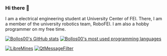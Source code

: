 ### Hi there 👋

I am a electrical engineering student at University Center of FEI. There, I am a member of the university robotics team, RoboFEI. I am also a hobby programmer on my free time.

<!-- theme: title_color=63f995&text_color=ffffff&icon_color=f4fc11&bg_color=0c0877 -->

[![Bollos00's GitHub stats](https://github-readme-stats.vercel.app/api?username=Bollos00&show_icons=true&count_private=true&include_all_commits=true&title_color=63f995&text_color=ffffff&icon_color=f4fc11&bg_color=0c0877)](https://github.com/Bollos00)
[![Bollos00's most used programming languages](https://github-readme-stats.vercel.app/api/top-langs/?username=Bollos00&layout=compact&custom_title=Bollos00's%20Most%20Used%20Languages&count_private=true&title_color=63f995&text_color=ffffff&icon_color=f4fc11&bg_color=0c0877)](https://github.com/Bollos00)

[![LibreMines](https://github-readme-stats.vercel.app/api/pin/?username=Bollos00&repo=LibreMines&title_color=63f995&text_color=ffffff&icon_color=f4fc11&bg_color=0c0877)](https://github.com/Bollos00/LibreMines)
[![QtMessageFilter](https://github-readme-stats.vercel.app/api/pin/?username=Bollos00&repo=QtMessageFilter&title_color=63f995&text_color=ffffff&icon_color=f4fc11&bg_color=0c0877)](https://github.com/Bollos00/QtMessageFilter)
<!-- [![DXF-ElectronicComponentsLibrary](https://github-readme-stats.vercel.app/api/pin/?username=Bollos00&repo=DXF-ElectronicComponentsLibrary&title_color=63f995&text_color=ffffff&icon_color=f4fc11&bg_color=0c0877)](https://github.com/Bollos00/DXF-ElectronicComponentsLibrary)
[![DatabaseForKicksAndPassesRobocup](https://github-readme-stats.vercel.app/api/pin/?username=Bollos00&repo=DatabaseForKicksAndPassesRobocup&title_color=63f995&text_color=ffffff&icon_color=f4fc11&bg_color=0c0877)](https://github.com/Bollos00/DatabaseForKicksAndPassesRobocup)
[![language-spice](https://github-readme-stats.vercel.app/api/pin/?username=Bollos00&repo=language-spice&title_color=63f995&text_color=ffffff&icon_color=f4fc11&bg_color=0c0877)](https://github.com/Bollos00/language-spice)
 -->


<!--
**Bollos00/Bollos00** is a ✨ _special_ ✨ repository because its `README.md` (this file) appears on your GitHub profile.

Here are some ideas to get you started:

- 🔭 I’m currently working on ...
- 🌱 I’m currently learning ...
- 👯 I’m looking to collaborate on ...
- 🤔 I’m looking for help with ...
- 💬 Ask me about ...
- 📫 How to reach me: ...
- 😄 Pronouns: ...
- ⚡ Fun fact: ...
-->

